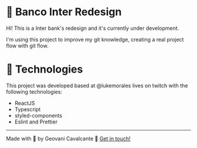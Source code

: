 # :bank: Banco Inter Redesign
Hi! This is a Inter bank's redesign and it's currently under development.

I'm using this project to improve my git knowledge, creating a real project flow with git flow.


# :rocket: Technologies
This project was developed based at @lukemorales lives on twitch with the following technologies:

- ReactJS
- Typescript
- styled-components
- Eslint and Prettier


---
Made with :purple_heart: by Geovani Cavalcante :wave: [Get in touch!](https://www.linkedin.com/in/geovani-cv/)
